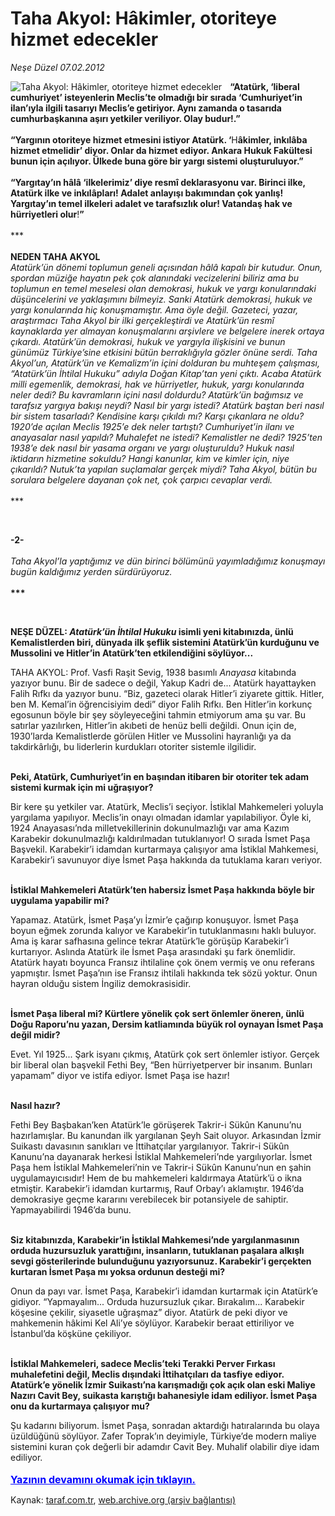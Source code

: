 # Taha Akyol: Hâkimler, otoriteye hizmet edecekler

*Neşe Düzel 07.02.2012*

<div class="yazi"><img align="left" alt="Taha Akyol: Hâkimler, otoriteye hizmet edecekler" border="0" src="http://www.taraf.com.tr/fotoraflar/makaleler/taha-akyol-hakimler-otoriteye-hizmet-edecekler_3509_orijinal.jpg" style="border-right-width:10px; border-color:#FFFFFF"/><p><b>“</b><b>Atatürk, ‘liberal cumhuriyet’ isteyenlerin Meclis’te olmadığı bir sırada ‘Cumhuriyet’in ilan’ıyla ilgili tasarıyı Meclis’e getiriyor. Aynı zamanda o tasarıda cumhurbaşkanına aşırı yetkiler veriliyor. Olay budur!.”<br/><br/></b><b>“</b><b>Yargının otoriteye hizmet etmesini istiyor Atatürk. ‘</b>H<b>âkimler, inkılâba hizmet etmelidir’ diyor. Onlar da hizmet ediyor. Ankara Hukuk Fakültesi bunun için açılıyor. Ülkede buna göre bir yargı sistemi oluşturuluyor.”<br/><br/></b><b>“</b><b>Yargıtay’ın hâlâ ‘ilkelerimiz’ diye resmî deklarasyonu var. Birinci ilke, Atatürk ilke ve inkılâpları! Adalet anlayışı bakımından çok yanlış! Yargıtay’ın temel ilkeleri adalet ve tarafsızlık olur! Vatandaş hak ve hürriyetleri olur</b>!<b>” <br/><br/></b>***<br/><br/><b>NEDEN</b><b> </b><b>TAHA AKYOL<br/></b><i>Atatürk’ün dönemi toplumun geneli açısından hâlâ kapalı bir kutudur. Onun, spordan müziğe hayatın pek çok alanındaki vecizelerini biliriz ama bu toplumun en temel meselesi olan demokrasi, hukuk ve yargı konularındaki düşüncelerini ve yaklaşımını bilmeyiz. Sanki Atatürk demokrasi, hukuk ve yargı konularında hiç konuşmamıştır. Ama öyle değil. Gazeteci, yazar, araştırmacı Taha Akyol bir ilki gerçekleştirdi ve Atatürk’ün resmî kaynaklarda yer almayan konuşmalarını arşivlere ve belgelere inerek ortaya çıkardı. Atatürk’ün demokrasi, hukuk ve yargıyla ilişkisini ve bunun günümüz Türkiye’sine etkisini bütün berraklığıyla gözler önüne serdi. Taha Akyol’un, Atatürk’ün ve Kemalizm’in içini dolduran bu muhteşem çalışması, “Atatürk’ün İhtilal Hukuku” adıyla Doğan Kitap’tan yeni çıktı. Acaba Atatürk milli egemenlik, demokrasi, hak ve hürriyetler, hukuk, yargı konularında neler dedi? Bu kavramların içini nasıl doldurdu? Atatürk’ün bağımsız ve tarafsız yargıya bakışı neydi? Nasıl bir yargı istedi? Atatürk baştan beri nasıl bir sistem tasarladı? Kendisine karşı çıkıldı mı? Karşı çıkanlara ne oldu? 1920’de açılan Meclis 1925’e dek neler tartıştı? Cumhuriyet’in ilanı ve anayasalar nasıl yapıldı? Muhalefet ne istedi? Kemalistler ne dedi? 1925’ten 1938’e dek nasıl bir yasama organı ve yargı oluşturuldu? Hukuk nasıl iktidarın hizmetine sokuldu? Hangi kanunlar, kim ve kimler için, niye çıkarıldı? Nutuk’ta yapılan suçlamalar gerçek miydi? Taha Akyol, bütün bu sorulara belgelere dayanan çok net, çok çarpıcı cevaplar verdi.<br/><br/></i>***</p>
<p><b> </b></p>
<p><b>-2-<br/><br/></b><i>Taha Akyol’la yaptığımız ve dün birinci bölümünü yayımladığımız konuşmayı bugün kaldığımız yerden sürdürüyoruz. <br/><br/></i><b>***</b></p>
<p><b> </b></p>
<p><b>NEŞE DÜZEL: <i>Atatürk’ün İhtilal Hukuku</i> isimli yeni kitabınızda, ünlü Kemalistlerden biri, dünyada ilk şeflik sistemini Atatürk’ün kurduğunu ve Mussolini ve Hitler’in Atatürk’ten etkilendiğini söylüyor... </b></p>
<p>TAHA AKYOL: Prof. Vasfi Raşit Sevig, 1938 basımlı <i>Anayasa</i> kitabında yazıyor bunu. Bir de sadece o değil, Yakup Kadri de... Atatürk hayattayken Falih Rıfkı da yazıyor bunu. “Biz, gazeteci olarak Hitler’i ziyarete gittik. Hitler, ben M. Kemal’in öğrencisiyim dedi” diyor Falih Rıfkı. Ben Hitler’in korkunç egosunun böyle bir şey söyleyeceğini tahmin etmiyorum ama şu var. Bu satırlar yazılırken, Hitler’in akıbeti de henüz belli değildi. Onun için de, 1930’larda Kemalistlerde görülen Hitler ve Mussolini hayranlığı ya da takdirkârlığı, bu liderlerin kurdukları otoriter sistemle ilgilidir. </p>
<p><b><br/>Peki, Atatürk, Cumhuriyet’in en başından itibaren bir otoriter tek adam sistemi kurmak için mi uğraşıyor?</b></p>
<p>Bir kere şu yetkiler var. Atatürk, Meclis’i seçiyor. İstiklal Mahkemeleri yoluyla yargılama yapılıyor. Meclis’in onayı olmadan idamlar yapılabiliyor. Öyle ki, 1924 Anayasası’nda milletvekillerinin dokunulmazlığı var ama Kazım Karabekir dokunulmazlığı kaldırılmadan tutuklanıyor! O sırada İsmet Paşa Başvekil. Karabekir’i idamdan kurtarmaya çalışıyor ama İstiklal Mahkemesi, Karabekir’i savunuyor diye İsmet Paşa hakkında da tutuklama kararı veriyor. </p>
<p><b><br/>İstiklal Mahkemeleri Atatürk’ten habersiz İsmet Paşa hakkında böyle bir uygulama yapabilir mi?</b></p>
<p>Yapamaz. Atatürk, İsmet Paşa’yı İzmir’e çağırıp konuşuyor. İsmet Paşa boyun eğmek zorunda kalıyor ve Karabekir’in tutuklanmasını haklı buluyor. Ama iş karar safhasına gelince tekrar Atatürk’le görüşüp Karabekir’i kurtarıyor. Aslında Atatürk ile İsmet Paşa arasındaki şu fark önemlidir. Atatürk hayatı boyunca Fransız ihtilaline çok önem vermiş ve onu referans yapmıştır. İsmet Paşa’nın ise Fransız ihtilali hakkında tek sözü yoktur. Onun hayran olduğu sistem İngiliz demokrasisidir. </p>
<p><b><br/>İsmet Paşa liberal mi? Kürtlere yönelik çok sert önlemler öneren, ünlü Doğu Raporu’nu yazan, Dersim katliamında büyük rol oynayan İsmet Paşa değil midir? </b></p>
<p>Evet. Yıl 1925... Şark isyanı çıkmış, Atatürk çok sert önlemler istiyor. Gerçek bir liberal olan başvekil Fethi Bey, “Ben hürriyetperver bir insanım. Bunları yapamam” diyor ve istifa ediyor. İsmet Paşa ise hazır! </p>
<p><b><br/>Nasıl hazır?</b></p>
<p>Fethi Bey Başbakan’ken Atatürk’le görüşerek Takrir-i Sükûn Kanunu’nu hazırlamışlar. Bu kanundan ilk yargılanan Şeyh Sait oluyor. Arkasından İzmir Suikastı davasının sanıkları ve İttihatçılar yargılanıyor. Takrir-i Sükûn Kanunu’na dayanarak herkesi İstiklal Mahkemeleri’nde yargılıyorlar. İsmet Paşa hem İstiklal Mahkemeleri’nin ve Takrir-i Sükûn Kanunu’nun en şahin uygulamayıcısıdır! Hem de bu mahkemeleri kaldırmaya Atatürk’ü o ikna etmiştir. Karabekir’i idamdan kurtarmış, Rauf Orbay’ı aklamıştır. 1946’da demokrasiye geçme kararını verebilecek bir potansiyele de sahiptir. Yapmayabilirdi 1946’da bunu. </p>
<p><b><br/>Siz kitabınızda, Karabekir’in İstiklal Mahkemesi’nde yargılanmasının orduda huzursuzluk yarattığını, insanların, tutuklanan paşalara alkışlı sevgi gösterilerinde bulunduğunu yazıyorsunuz. Karabekir’i gerçekten kurtaran İsmet Paşa mı yoksa ordunun desteği mi?</b></p>
<p>Onun da payı var. İsmet Paşa, Karabekir’i idamdan kurtarmak için Atatürk’e gidiyor. “Yapmayalım... Orduda huzursuzluk çıkar. Bırakalım... Karabekir köşesine çekilir, siyasetle uğraşmaz” diyor. Atatürk de peki diyor ve mahkemenin hâkimi Kel Ali’ye söylüyor. Karabekir beraat ettiriliyor ve İstanbul’da köşküne çekiliyor.</p>
<p><b><br/>İstiklal Mahkemeleri, sadece Meclis’teki Terakki Perver Fırkası muhalefetini değil, Meclis dışındaki İttihatçıları da tasfiye ediyor. Atatürk’e yönelik İzmir Suikastı’na karışmadığı çok açık olan eski Maliye Nazırı Cavit Bey, suikasta karıştığı bahanesiyle idam ediliyor. İsmet Paşa onu da kurtarmaya çalışıyor mu? </b></p>
<p>Şu kadarını biliyorum. İsmet Paşa, sonradan aktardığı hatıralarında bu olaya üzüldüğünü söylüyor. Zafer Toprak’ın deyimiyle, Türkiye’de modern maliye sistemini kuran çok değerli bir adamdır Cavit Bey. Muhalif olabilir diye idam ediliyor.
                                    	<br/><br/>
<a class="lnk2" href="/web/20120902014935/http://www.taraf.com.tr/login/" style="font-size:16px;color:#0000FF;"><u><b>
			  Yazının devamını okumak için tıklayın.</b></u></a><br/>
</p></div>

Kaynak: [taraf.com.tr](http://www.taraf.com.tr:80/nese-duzel/makale-taha-akyol-hakimler-otoriteye-hizmet-edecekler.htm), [web.archive.org (arşiv bağlantısı)](http://web.archive.org/web/20120902014935/http://www.taraf.com.tr:80/nese-duzel/makale-taha-akyol-hakimler-otoriteye-hizmet-edecekler.htm)
